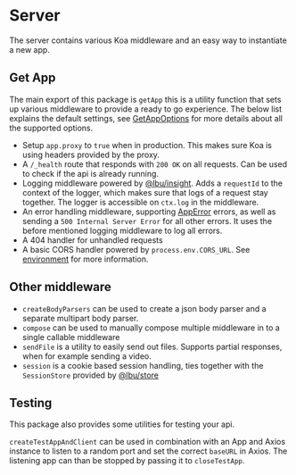 # Server

The server contains various Koa middleware and an easy way to instantiate a new
app.

## Get App

The main export of this package is `getApp` this is a utility function that sets
up various middleware to provide a ready to go experience. The below list
explains the default settings, see
[GetAppOptions](/api?id=interface-getappoptions) for more details about all the
supported options.

- Setup `app.proxy` to `true` when in production. This makes sure Koa is using
  headers provided by the proxy.
- A `/_health` route that responds with `200 OK` on all requests. Can be used to
  check if the api is already running.
- Logging middleware powered by [@lbu/insight](/insight.md). Adds a `requestId`
  to the context of the logger, which makes sure that logs of a request stay
  together. The logger is accessible on `ctx.log` in the middleware.
- An error handling middleware, supporting
  [AppError](http://localhost:3000/#/api?id=class-apperror-t) errors, as well as
  sending a `500 Internal Server Error` for all other errors. It uses the before
  mentioned logging middleware to log all errors.
- A 404 handler for unhandled requests
- A basic CORS handler powered by `process.env.CORS_URL`. See
  [environment](/env.md) for more information.

## Other middleware

- `createBodyParsers` can be used to create a json body parser and a separate
  multipart body parser.
- `compose` can be used to manually compose multiple middleware in to a single
  callable middleware
- `sendFile` is a utility to easily send out files. Supports partial responses,
  when for example sending a video.
- `session` is a cookie based session handling, ties together with the
  `SessionStore` provided by [@lbu/store](/store.md)

## Testing

This package also provides some utilities for testing your api.

`createTestAppAndClient` can be used in combination with an App and Axios
instance to listen to a random port and set the correct `baseURL` in Axios. The
listening app can than be stopped by passing it to `closeTestApp`.
